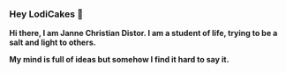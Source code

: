 ### Hey LodiCakes 👋
<b> Hi there, I am Janne Christian Distor. I am a student of life, trying to be a salt and light to others. </b>

<b> My mind is full of ideas but somehow I find it hard to say it. </b>

<!--
**jannedistor/jannedistor** is a ✨ _special_ ✨ repository because its `README.md` (this file) appears on your GitHub profile.

Here are some ideas to get you started:

- 🔭 I’m currently working on building my own pc to be used on academic purposes and as well as gaming hehe :) 
- 🌱 I’m currently learning CyberSecurity, Computer Networking, Graphic Design, Editing, and Drums .
- 👯 I’m looking to collaborate happily with my groupmates on different subjects. I can't wait to put into reality what we have planned. 
- 🤔 I’m looking for help in buying a pc with a budget of 25-30k. 
- 💬 Ask me about what is the purpose why we are here. 
- 📫 How to reach me: Email: janne.distor7982@gmail.com .

- ⚡ Fun fact: I learned to play Drums on my phone. 
-->
